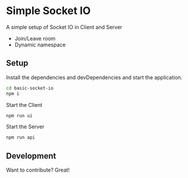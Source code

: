 # Simple Socket IO

A simple setup of Socket IO in Client and Server

- Join/Leave room
- Dynamic namespace

## Setup

Install the dependencies and devDependencies and start the application.

```sh
cd basic-socket-io
npm i
```

Start the Client

```sh
npm run ui
```

Start the Server

```sh
npm run api
```

## Development

Want to contribute? Great!
